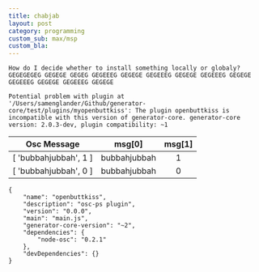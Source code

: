 ```yaml
---
title: chabjab
layout: post
category: programming
custom_sub: max/msp
custom_bla:
---
```

~~~
How do I decide whether to install something locally or globaly? GEGEGEGEG GEGEGE GEGEG GEGEEEG GEGEGE GEGEEEG GEGEGE GEGEEEG GEGEGE GEGEEEG GEGEGE GEGEEEG GEGEGE
~~~

~~~
Potential problem with plugin at '/Users/samenglander/Github/generator-core/test/plugins/myopenbuttkiss': The plugin openbuttkiss is incompatible with this version of generator-core. generator-core version: 2.0.3-dev, plugin compatibility: ~1
~~~

|Osc Message|msg[0]|msg[1]|
|:-:|:-:|:-:|
|[ 'bubbahjubbah', 1 ]|bubbahjubbah|1|
|[ 'bubbahjubbah', 0 ]|bubbahjubbah|0|

~~~
{
    "name": "openbuttkiss",
    "description": "osc-ps plugin",
    "version": "0.0.0",
    "main": "main.js",
    "generator-core-version": "~2",
    "dependencies": {
        "node-osc": "0.2.1"
    },
    "devDependencies": {}
}
~~~
